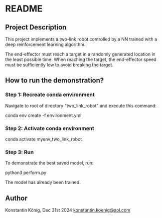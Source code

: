 # README

## Project Description

This project implements a two-link robot controlled by a NN trained with a deep reinforcement learning algorithm. 

The end-effector must reach a target in a randomly generated location in the least possible time. When reaching the target, the end-effector speed must be sufficiently low to avoid breaking the target.

## How to run the demonstration?

### Step 1: Recreate conda environment
Navigate to root of directory "two_link_robot" and execute this command:

conda env create -f environment.yml

### Step 2: Activate conda environment

conda activate myenv_two_link_robot

### Step 3: Run
To demonstrate the best saved model, run: 

python3 perform.py

The model has already been trained.

## Author
Konstantin König, Dec 31st 2024
konstantin.koenig@aol.com